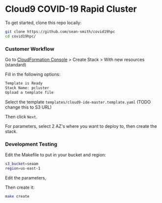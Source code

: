 # Cloud9 COVID-19 Rapid Cluster

To get started, clone this repo locally:

```bash
git clone https://github.com/sean-smith/covid19hpc
cd covid19hpc/
```

### Customer Workflow

Go to [CloudFormation Console](https://console.aws.amazon.com/cloudformation/home) > Create Stack > With new resources (standard)

Fill in the following options:

```bash
Template is Ready
Stack Name: pcluster
Upload a template file
```

Select the template `templates/cloud9-ide-master.template.yaml` (TODO change this to S3 URL)

Then click `Next`.

For parameters, select 2 AZ's where you want to deploy to, then create the stack.

### Development Testing

Edit the Makefile to put in your bucket and region:

```bash
s3_bucket=seaam
region=us-east-1
```

Edit the parameters, 

Then create it:

```bash
make create
```
